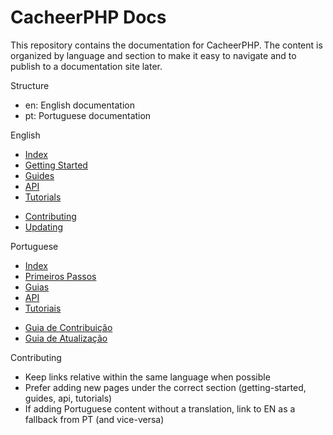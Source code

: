 # CacheerPHP Docs

This repository contains the documentation for CacheerPHP. The content is organized by language and section to make it easy to navigate and to publish to a documentation site later.

Structure
- en: English documentation
- pt: Portuguese documentation

English
- [Index](en/index.md)
- [Getting Started](en/getting-started/index.md)
- [Guides](en/guides/configuration.md)
- [API](en/api/index.md)
- [Tutorials](en/tutorials/index.md)
<!-- - [Monitor](en/monitor/index.md) (coming soon) -->
- [Contributing](en/contributing/index.md)
- [Updating](en/updating/index.md)

Portuguese
- [Index](pt/index.md)
- [Primeiros Passos](pt/primeiros-passos/index.md)
- [Guias](pt/guias/configuracao.md)
- [API](pt/api/index.md)
- [Tutoriais](pt/tutoriais/index.md)
<!-- - [Monitor](pt/monitor/index.md) (Brevemente) -->
- [Guia de Contribuição](pt/contribuicao/index.md)
- [Guia de Atualização](pt/atualizacao/index.md)

Contributing
- Keep links relative within the same language when possible
- Prefer adding new pages under the correct section (getting-started, guides, api, tutorials)
- If adding Portuguese content without a translation, link to EN as a fallback from PT (and vice-versa)
